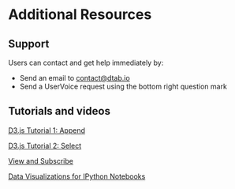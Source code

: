 # Additional Resources

## Support

Users can contact and get help immediately by:

* Send an email to contact@dtab.io
* Send a UserVoice request using the bottom right question mark

## Tutorials and videos
<a href="https://www.youtube.com/watch?v=xMSykYiq3SY" target="_blank"> D3.js Tutorial 1: Append </a>

<a href="https://www.youtube.com/watch?v=S37FZDH7VMo" target="_blank"> D3.js Tutorial 2: Select </a>

<a href="https://www.youtube.com/channel/UCtswXB4Tz_S4vb57fBAQhmg" target="_blank"> View and Subscribe </a>

<a href="http://nbviewer.ipython.org/github/dtablab/dtab-notebook/blob/master/visualizations.ipynb" target="_blank"> Data Visualizations for IPython Notebooks</a>
